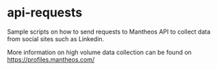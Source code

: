 # api-requests
Sample scripts on how to send requests to Mantheos API to collect data from social sites such as Linkedin. 

More information on high volume data collection can be found on https://profiles.mantheos.com/
